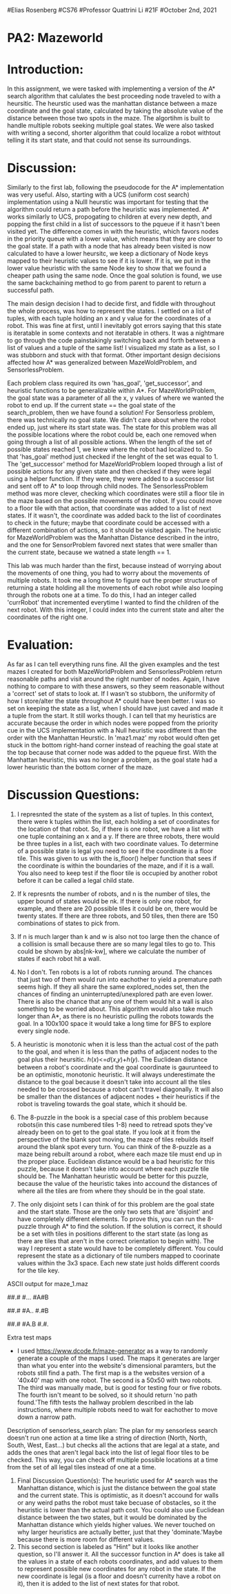 
#Elias Rosenberg
#CS76
#Professor Quattrini Li
#21F
#October 2nd, 2021

# PA2: Mazeworld

# Introduction: 
In this assignment, we were tasked with implementing a version of the A* search algorithm that calulates the best proceeding node traveled to with a heursitic. The heurstic used was the manhattan distance between a maze coordinate and the goal state, calculated by taking the absolute value of the distance between those two spots in the maze. The algortihm is built to handle multiple robots seeking multiple goal states. We were also tasked with writing a second, shorter algorithm that could localize a robot withtout telling it its start state, and that could not sense its surroundings. 

# Discussion: 
Similarly to the first lab, following the pseudocode for the A* implementation was very useful. Also, starting with a UCS (uniform cost search) implementation using a Nulll heurstic was important for testing that the algorithm could return a path before the heuristic was implemented. A* works similarly to UCS, propogating to children at every new depth, and popping the first child in a list of successors to the pqueue if it hasn't been visited yet. The difference comes in with the heuristic, which favors nodes in the priority queue with a lower value, which means that they are closer to the goal state. If a path with a node that has already been visited is now calculated to have a lower heursitc, we keep a dictionary of Node keys mapped to their heuristic values to see if it is lower. If it is, we put in the lower value heuristic with the same Node key to show that we found a cheaper path using the same node. Once the goal solution is found, we use the same backchaining method to go from parent to parent to return a successful path. 

The main design decision I had to decide first, and fiddle with throughout the whole process, was how to represent the states. I settled on a list of tuples, with each tuple holding an x and y value for the coordinates of a robot. This was fine at first, until I inevitably got errors saying that this state is iteratable in some contexts and not iteratable in others. It was a nightmare to go through the code painstakingly switching back and forth between a list of values and a tuple of the same list! I visualized my state as a list, so I was stubborn and stuck with that format. Other important design decisions affected how A* was generalized between MazeWoldProblem, and SensorlessProblem. 

Each problem class required its own 'has_goal', 'get_successor', and heuristic functions to be generalizable within A*. For MazeWorldProblem, the goal state was a parameter of all the x, y values of where we wanted the robot to end up. If the current state == the goal state of the search_problem, then we have found a solution! For Sensorless problem, there was technically no goal state. We didn't care about where the robot ended up, just where its start state was. The state for this problem was all the possible locations where the robot could be, each one removed when going through a list of all possible actions. When the length of the set of possible states reached 1, we knew where the robot had localized to. So that 'has_goal' method just checked if the lenght of the set was equal to 1. The 'get_successor' method for MazeWorldProblem looped through a list of possible actions for any given state and then checked if they were legal using a helper function. If they were, they were added to a successor list and sent off to A* to loop through child nodes. The SensorlessProblem method was more clever, checking which coordinates were still a floor tile in the maze based on the possible movements of the robot. If you could move to a floor tile with that action, that coordinate was added to a list of next states. If it wasn't, the coordinate was added back to the list of coordinates to check in the future; maybe that coordinate could be accessed with a different combination of actions, so it should be visited again. The heuristic for MazeWorldProblem was the Manhattan Distance described in the intro, and the one for SensorProblem favored next states that were smaller than the current state, because we watned a state length == 1. 

This lab was much harder than the first, because instead of worrying about the movements of one thing, you had to worry about the movements of multiple robots. It took me a long time to figure out the proper structure of returning a state holding all the movements of each robot while also looping through the robots one at a time. To do this, I had an integer called 'currRobot' that incremented everytime I wanted to find the children of the next robot. With this integer, I could index into the current state and alter the coordinates of the right one.

# Evaluation:
As far as I can tell everything runs fine. All the given examples and the test mazes I created for both MazeWorldProblem and SensorlessProblem return reasonable paths and visit around the right number of nodes. Again, I have nothing to compare to with these answers, so they seem reasonable without a 'correct' set of stats to look at. If I wasn't so stubborn, the uniformity of how I store/alter the state throughout A* could have been better. I was so set on keeping the state as a list, when I should have just caved and made it a tuple from the start. It still works though. I can tell that my heuristics are accurate because the order in which nodes were popped from the priority cue in the UCS implementation with a Null heuristic was different than the order with the Manhattan Heurstic. In 'maz1.maz' my robot would often get stuck in the bottom right-hand corner instead of reaching the goal state at the top because that corner node was added to the pqueue first. With the Manhattan heuristic, this was no longer a problem, as the goal state had a lower heuristic than the bottom corner of the maze. 
# Discussion Questions:


1. I represnted the state of the system as a list of tuples. In this context, there were k tuples within the list, each holding a set of coordinates for the location of that robot. So, if there is one robot, we have a list with one tuple containing an x and a y. If there are three robots, there would be three tuples in a list, each with two coordinate values. To determine of a possible state is legal you need to see if the coordinate is a floor tile. This was given to us with the is_floor() helper function that sees if the coordinate is within the boundaries of the maze, and if it is a wall. You also need to keep test if the floor tile is occupied by another robot before it can be called a legal child state. 

2. If k represnts the number of robots, and n is the number of tiles, the upper bound of states would be nk. If there is only one robot, for example, and there are 20 possible tiles it could be on, there would be twenty states. If there are three robots, and 50 tiles, then there are 150 combinations of states to pick from. 

3. If n is much larger than k and w is also not too large then the chance of a collision is small because there are so many legal tiles to go to. This could be shown by abs[nk-kw], where we calculate the number of states if each robot hit a wall. 


4. No I don't. Ten robots is a lot of robots running around. The chances that just two of them would run into eachother to yield a premature path seems high. If they all share the same explored_nodes set, then the chances of finding an uninterrupted/unexplored path are even lower. There is also the chance that any one of them would hit a wall is also something to be worried about. This algorithm would also take much longer than A*, as there is no heuristic pulling the robots towards the goal. In a 100x100 space it would take a long time for BFS to explore every single node.  

5. A heuristic is monotonic when it is less than the actual cost of the path to the goal, and when it is less than the paths of adjacent nodes to the goal plus their heursitic. ℎ(𝑥)<=𝑑(𝑥,𝑦)+ℎ(𝑦). The Euclidean distance between a robot's coordinate and the goal coordinate is gaurunteed to be an optimistic, monotonic heuristic. It will always underestimate the distance to the goal because it doesn't take into account all the tiles needed to be crossed because a robot can't travel diagonally. It will also be smaller than the distances of adjacent nodes + their heuristics if the robot is traveling towards the goal state, which it should be. 


6. The 8-puzzle in the book is a special case of this problem because robots(in this case numbered tiles 1-8) need to retread spots they've already been on to get to the goal state. If you look at it from the perspective of the blank spot moving, the maze of tiles rebuilds itself around the blank spot every turn. You can think of the 8-puzzle as a maze being rebuilt around a robot, where each maze tile must end up in the proper place. Euclidean distance would be a bad heuristic for this puzzle, because it doesn't take into account where each puzzle tile should be. The Manhattan heuristic would be better for this puzzle, because the value of the heuristic takes into accound the distances of where all the tiles are from where they should be in the goal state. 

7. The only disjoint sets I can think of for this problem are the goal state and the start state. Those are the only two sets that are 'disjoint' and have completely different elements. To prove this, you can run the 8-puzzle through A* to find the solution. If the solution is correct, it should be a set with tiles in positions different to the start state (as long as there are tiles that aren't in the correct orientation to begin with). The way I represent a state would have to be completely different. You could represent the state as a dictionary of tile numbers mapped to coorinate values within the 3x3 space. Each new state just holds different coords for the tile key. 


ASCII output for maze_1.maz

##.#
#...
#A#B

##.#
#A..
#.#B

##.#
#A.B
#.#.

Extra test maps
- I used https://www.dcode.fr/maze-generator as a way to randomly generate a couple of the maps I used. The maps it generates are larger than what you enter into the website's dimensional paramters, but the robots still find a path. The first map is a the websites version of a '40x40' map with one robot. The second is a 50x50 with two robots. The third was manually made, but is good for testing four or five robots. The fourth isn't meant to be solved, so it should return 'no path found.'The fifth tests the hallway problem described in the lab instructions, where multiple robots need to wait for eachother to move down a narrow path. 

Description of sensorless_search plan:
The plan for my sensorless search doesn't run one action at a time like a string of direction (North, North, South, West, East...) but checks all the actions that are legal at a state, and adds the ones that aren't legal back into the list of legal floor tiles to be checked. This way, you can check off multiple possible locations at a time from the set of all legal tiles instead of one at a time. 

1. Final Discussion Question(s):
    The heuristic used for A* search was the Manhattan distance, which is just the distance between the goal state and the current state. This is optimistic, as it doesn't accound for walls or any weird paths the robot must take becuase of obstacles, so it the heuristic is lower than the actual path cost. You could also use Euclidean distance between the two states, but it would be dominated by the Manhattan distance which yields higher values. We never touched on why larger heuristics are actually better, just that they 'dominate.'Maybe because there is more room for different values. 
2. This second section is labeled as "Hint" but it looks like another question, so I'll answer it. All the successor function in A* does is take all the values in a state of each robots coordinates, and add values to them to represent possible new coordinates for any robot in the state. If the new coordinate is legal (is a floor and doesn't currenlty have a robot on it), then it is added to the list of next states for that robot. 


